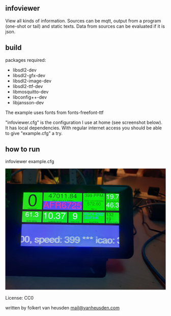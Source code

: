 infoviewer
----------

View all kinds of information.
Sources can be mqtt, output from a program (one-shot or tail) and static texts.
Data from sources can be evaluated if it is json.


build
-----

packages required:
* libsdl2-dev
* libsdl2-gfx-dev
* libsdl2-image-dev
* libsdl2-ttf-dev
* libmosquitto-dev
* libconfig++-dev
* libjansson-dev

The example uses fonts from fonts-freefont-ttf

"infoviewer.cfg" is the configuration I use at home (see screenshot below). It has local dependencies.
With regular internet access you should be able to give "example.cfg" a try.


how to run
----------

infoviewer example.cfg


![(screenshot)](images/schermpje3.jpg)


License: CC0

written by folkert van heusden <mail@vanheusden.com>
